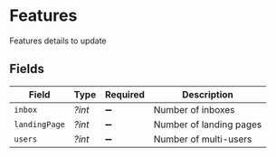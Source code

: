 # Features

Features details to update


## Fields

| Field                   | Type                    | Required                | Description             |
| ----------------------- | ----------------------- | ----------------------- | ----------------------- |
| `inbox`                 | *?int*                  | :heavy_minus_sign:      | Number of inboxes       |
| `landingPage`           | *?int*                  | :heavy_minus_sign:      | Number of landing pages |
| `users`                 | *?int*                  | :heavy_minus_sign:      | Number of multi-users   |